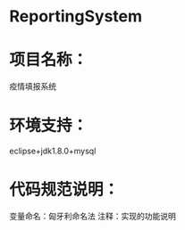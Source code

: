 # ReportingSystem
项目名称：
==

疫情填报系统

环境支持：
==

eclipse+jdk1.8.0+mysql

代码规范说明：
==

变量命名：匈牙利命名法
注释：实现的功能说明
